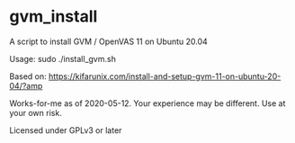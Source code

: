 # gvm_install
A script to install GVM / OpenVAS 11 on Ubuntu 20.04

Usage: sudo ./install_gvm.sh 

Based on:
https://kifarunix.com/install-and-setup-gvm-11-on-ubuntu-20-04/?amp

Works-for-me as of 2020-05-12. Your experience may be different.
Use at your own risk.

Licensed under GPLv3 or later
